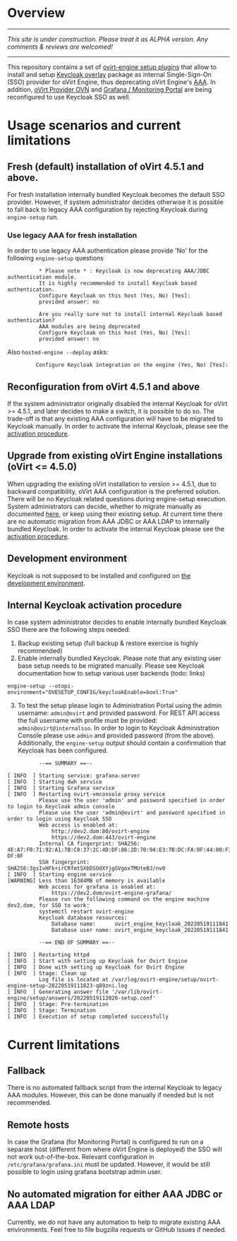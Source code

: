 # Overview

***
*This site is under construction. Please treat it as ALPHA version. Any comments & reviews are welcomed!*
***

This repository contains a set of [ovirt-engine setup plugins](https://www.ovirt.org/develop/developer-guide/engine/engine-setup.html) that allow to install and setup [Keycloak overlay](https://www.keycloak.org/docs/latest/server_installation/#installing-the-software) package as internal Single-Sign-On (SSO) provider for oVirt Engine, thus deprecating oVirt Engine's [AAA](https://www.ovirt.org/documentation/administration_guide/index.html#chap-Users_and_Roles). In addition, [oVirt Provider OVN](https://github.com/oVirt/ovirt-provider-ovn)  and [Grafana / Monitoring Portal](https://www.ovirt.org/documentation/administration_guide/index.html#using-data-warehouse-and-grafana-to-monitor-ovirt) are being reconfigured to use Keycloak SSO as well.

# Usage scenarios and current limitations

## Fresh (default) installation of oVirt 4.5.1 and above.

For fresh installation internally bundled Keycloak becomes the default SSO provider. However, if system administrator decides otherwise it is possible to fall back to legacy AAA configuration by rejecting Keycloak during `engine-setup` run.

### Use legacy AAA for fresh installation
In order to use legacy AAA authentication please provide 'No' for the following `engine-setup` questions
```
          * Please note * : Keycloak is now deprecating AAA/JDBC authentication module.
          It is highly recommended to install Keycloak based authentication.
          Configure Keycloak on this host (Yes, No) [Yes]:
          provided answer: no

          Are you really sure not to install internal Keycloak based authentication?
          AAA modules are being deprecated
          Configure Keycloak on this host (Yes, No) [Yes]:
          provided answer: no
```

Also `hosted-engine --deploy` asks:
```
         Configure Keycloak integration on the engine (Yes, No) [Yes]:
```

## Reconfiguration from oVirt 4.5.1 and above

If the system administrator originally disabled the internal Keycloak for oVirt >= 4.5.1, and later decides to make a switch, it is possible to do so. The trade-off is that any existing AAA configuration will have to be migrated to Keycloak manually.
In order to activate the internal Keycloak, please see the [activation procedure](#Internal-Keycloak-activation-procedure).


## Upgrade from existing oVirt Engine installations (oVirt <= 4.5.0)

When upgrading the existing oVirt installation to version >= 4.5.1, due to backward compatibility, oVirt AAA configuration is the preferred solution. There will be no Keycloak related questions during engine-setup execution. System administrators can decide, whether to migrate manually as documented [here](https://blogs.ovirt.org/2019/01/federate-ovirt-engine-authentication-to-openid-connect-infrastructure/), or keep using their existing setup. At current time there are no automatic migration from AAA JDBC or AAA LDAP to internally bundled Keycloak.
In order to activate the internal Keycloak please see the [activation procedure](#Internal-Keycloak-activation-procedure).

## Development environment
Keycloak is not supposed to be installed and configured on [the development environment](https://www.ovirt.org/develop/developer-guide/engine/engine-development-environment.html).

## Internal Keycloak activation procedure

In case system administrator decides to enable internally bundled Keycloak SSO there are the following steps needed:
1. Backup existing setup (full backup & restore exercise is highly recommended)
2. Enable internally bundled Keycloak. Please note that any existing user base setup needs to be migrated manually. Please see Keycloak documentation how to setup various user backends (todo: links)
```
engine-setup --otopi-environment="OVESETUP_CONFIG/keycloakEnable=bool:True"
```
3. To test the setup please login to Administration Portal using the admin username: `admin@ovirt` and provided password. For REST API access the full username with profile must be provided: `admin@ovirt@internalsso`. In order to login to Keycloak Administration Console please use `admin` and provided password (from the above).
   Additionally, the `engine-setup` output should contain a confirmation that Keycloak has been configured.
```
          --== SUMMARY ==--                                                                                                          
                                                                                                                                     
[ INFO  ] Starting service: grafana-server                                                                                          
[ INFO  ] Starting dwh service                                                                                                      
[ INFO  ] Starting Grafana service                                                                                                  
[ INFO  ] Restarting ovirt-vmconsole proxy service                                                                                  
          Please use the user 'admin' and password specified in order to login to Keycloak admin console           
          Please use the user 'admin@ovirt' and password specified in order to login using Keycloak SSO                              
          Web access is enabled at:                                                                                                 
              http://dev2.dom:80/ovirt-engine                                                                                       
              https://dev2.dom:443/ovirt-engine                                                                                     
          Internal CA fingerprint: SHA256: 4E:A7:F0:71:92:A1:7B:C0:37:2C:4D:DF:86:2D:70:94:E3:7B:DC:FA:0F:44:00:F3:81:E4:35:83:3C:E0:
DF:8F                                                                                                                               
          SSH fingerprint: SHA256:3gsIvHFk+irCRfmtSXbDSOdXYjgGVgoxTMUteBJ/nv0                                                       
[ INFO  ] Starting engine service                                
[WARNING] Less than 16384MB of memory is available                                                                                  
          Web access for grafana is enabled at:                                                                                     
              https://dev2.dom/ovirt-engine-grafana/                                                                                
          Please run the following command on the engine machine dev2.dom, for SSO to work:                                         
          systemctl restart ovirt-engine                                                                                            
          Keycloak database resources:                                                     
              Database name:      ovirt_engine_keycloak_20220519111841                 
              Database user name: ovirt_engine_keycloak_20220519111841 
                                                           
          --== END OF SUMMARY ==--                                              
                                                                                       
[ INFO  ] Restarting httpd                                                  
[ INFO  ] Start with setting up Keycloak for Ovirt Engine                                                
[ INFO  ] Done with setting up Keycloak for Ovirt Engine                                        
[ INFO  ] Stage: Clean up                                                                                                            
          Log file is located at /var/log/ovirt-engine/setup/ovirt-engine-setup-20220519111823-q89zni.log
[ INFO  ] Generating answer file '/var/lib/ovirt-engine/setup/answers/20220519112026-setup.conf'                                     
[ INFO  ] Stage: Pre-termination                                                                                                     
[ INFO  ] Stage: Termination                                                           
[ INFO  ] Execution of setup completed successfully                                                                                  
```

# Current limitations

## Fallback
There is no automated fallback script from the internal Keycloak to legacy AAA modules. However, this can be done manually if needed but is not recommended.

## Remote hosts
In case the Grafana (for Monitoring Portal) is configured to run on a separate host (different from where oVirt Engine is deployed) the SSO  will not work out-of-the-box. Relevant configuration in `/etc/grafana/grafana.ini` must be updated. However, it would be still possible to login using grafana bootstrap admin user.

## No automated migration for either AAA JDBC or AAA LDAP
Currently, we do not have any automation to help to migrate existing AAA environments. Feel free to file bugzilla requests or GitHub issues if needed.



 


